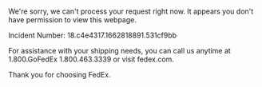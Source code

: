  	


 	

We're sorry, we can't process your request right now. It appears you don't have permission to view this webpage.


Incident Number: 18.c4e4317.1662818891.531cf9bb





For assistance with your shipping needs, you can call us anytime at 1.800.GoFedEx 1.800.463.3339 or visit fedex.com.




Thank you for choosing FedEx.